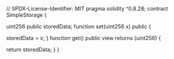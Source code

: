 // SPDX-License-Identifier: MIT
pragma solidity ^0.8.28;
contract SimpleStorage {


uint256 public storedData;
function set(uint256 x) public {


storedData = x;
}
function get() public view returns (uint256) {


return storedData;
}
}
